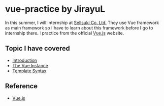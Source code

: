 # vue-practice by JirayuL
In this summer, I will internship at [Sellsuki Co. Ltd.](http://www.sellsuki.co.th) They use Vue framework as main framework so I have to learn about this framework before I go to internship there. I practice from the official [Vue.js](https://vuejs.org) website.
## Topic I have covered
* [Introduction](https://github.com/JirayuL/vue-practice/tree/master/Introduction)
* [The Vue Instance](https://github.com/JirayuL/vue-practice/tree/master/The%20Vue%20Instance)
* [Template Syntax](https://github.com/JirayuL/vue-practice/tree/master/Template%20Syntax)

## Reference
* [Vue.js](https://vuejs.org/v2/guide/index.html)
